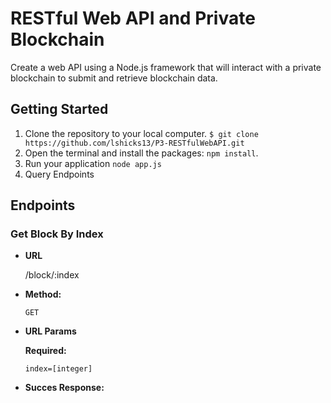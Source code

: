 # RESTful Web API and Private Blockchain

Create a web API using a Node.js framework that will interact with a private blockchain to submit and retrieve blockchain data.

## Getting Started

1. Clone the repository to your local computer. 
    `$ git clone https://github.com/lshicks13/P3-RESTfulWebAPI.git`
2. Open the terminal and install the packages: `npm install`.
3. Run your application `node app.js`
4. Query Endpoints

## Endpoints

### **Get Block By Index**

* **URL**

    /block/:index

* **Method:**

    ```GET```

* **URL Params**

    **Required:**

    ```index=[integer]```

* **Succes Response:**

